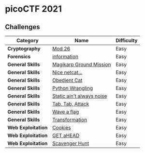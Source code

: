 # picoCTF 2021

## Challenges

| Category | Name | Difficulty |
| -------- | ---- | ---------- |
| **Cryptography** | [Mod 26](https://github.com/DarrenPea/picoCTF_writeups/tree/main/picoCTF-2021/Cryptography/Mod-26) | Easy |
| **Forensics** | [information](https://github.com/DarrenPea/picoCTF_writeups/tree/main/picoCTF-2021/Forensics/information) | Easy |
| **General Skills** | [Magikarp Ground Mission](https://github.com/DarrenPea/picoCTF_writeups/tree/main/picoCTF-2021/General-Skills/Magikarp-Ground-Mission) | Easy |
| **General Skills** | [Nice netcat...](https://github.com/DarrenPea/picoCTF_writeups/tree/main/picoCTF-2021/General-Skills/Nice-netcat) | Easy |
| **General Skills** | [Obedient Cat](https://github.com/DarrenPea/picoCTF_writeups/tree/main/picoCTF-2021/General-Skills/Obedient-Cat) | Easy |
| **General Skills** | [Python Wrangling](https://github.com/DarrenPea/picoCTF_writeups/tree/main/picoCTF-2021/General-Skills/Python-Wrangling) | Easy |
| **General Skills** | [Static ain't always noise](https://github.com/DarrenPea/picoCTF_writeups/tree/main/picoCTF-2021/General-Skills/Static-aint-always-noise) | Easy |
| **General Skills** | [Tab, Tab, Attack](https://github.com/DarrenPea/picoCTF_writeups/tree/main/picoCTF-2021/General-Skills/Tab-Tab-Attack) | Easy |
| **General Skills** | [Wave a flag](https://github.com/DarrenPea/picoCTF_writeups/tree/main/picoCTF-2021/General-Skills/Wave-a-flag) | Easy |
| **General Skills** | [Transformation](https://github.com/DarrenPea/picoCTF_writeups/tree/main/picoCTF-2021/Reverse-Engineering/Transformation) | Easy |
| **Web Exploitation** | [Cookies](https://github.com/DarrenPea/picoCTF_writeups/tree/main/picoCTF-2021/Web-Exploitation/Cookies) | Easy |
| **Web Exploitation** | [GET aHEAD](https://github.com/DarrenPea/picoCTF_writeups/tree/main/picoCTF-2021/Web-Exploitation/GET-aHEAD) | Easy |
| **Web Exploitation** | [Scavenger Hunt](https://github.com/DarrenPea/picoCTF_writeups/tree/main/picoCTF-2021/Web-Exploitation/Scavenger-Hunt) | Easy |